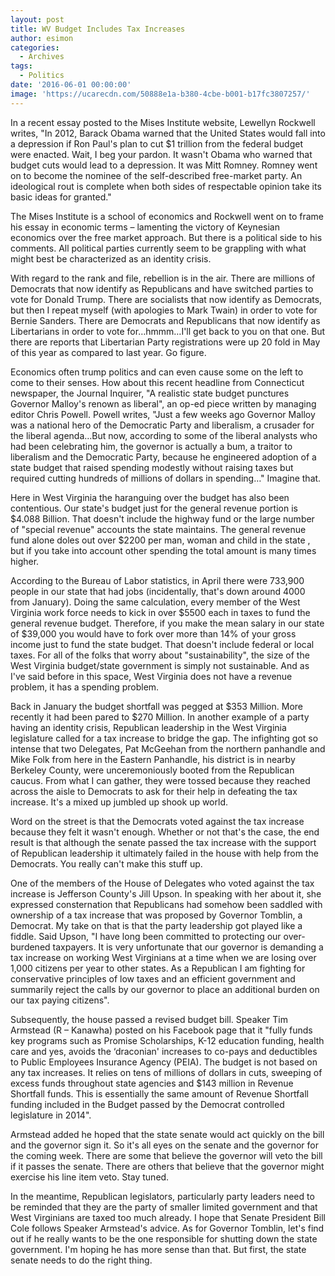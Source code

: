 ```yaml
---
layout: post
title: WV Budget Includes Tax Increases
author: esimon
categories:
  - Archives
tags:
  - Politics
date: '2016-06-01 00:00:00'
image: 'https://ucarecdn.com/50888e1a-b380-4cbe-b001-b17fc3807257/'
---
```

In a recent essay posted to the Mises Institute website, Lewellyn Rockwell writes, "In 2012, Barack Obama warned that the United States would fall into a depression if Ron Paul's plan to cut $1 trillion from the federal budget were enacted. Wait, I beg your pardon. It wasn't Obama who warned that budget cuts would lead to a depression. It was Mitt Romney. Romney went on to become the nominee of the self-described free-market party. An ideological rout is complete when both sides of respectable opinion take its basic ideas for granted."

The Mises Institute is a school of economics and Rockwell went on to frame his essay in economic terms – lamenting the victory of Keynesian economics over the free market approach. But there is a political side to his comments. All political parties currently seem to be grappling with what might best be characterized as an identity crisis. 

With regard to the rank and file, rebellion is in the air. There are millions of Democrats that now identify as Republicans and have switched parties to vote for Donald Trump. There are socialists that now identify as Democrats, but then I repeat myself (with apologies to Mark Twain) in order to vote for Bernie Sanders. There are Democrats and Republicans that now identify as Libertarians in order to vote for…hmmm…I'll get back to you on that one. But there are reports that Libertarian Party registrations were up 20 fold in May of this year as compared to last year. Go figure. 

Economics often trump politics and can even cause some on the left to come to their senses. How about this recent headline from Connecticut newspaper, the Journal Inquirer, "A realistic state budget punctures Governor Malloy's renown as liberal", an op-ed piece written by managing editor Chris Powell. Powell writes, "Just a few weeks ago Governor Malloy was a national hero of the Democratic Party and liberalism, a crusader for the liberal agenda…But now, according to some of the liberal analysts who had been celebrating him, the governor is actually a bum, a traitor to liberalism and the Democratic Party, because he engineered adoption of a state budget that raised spending modestly without raising taxes but required cutting hundreds of millions of dollars in spending…" Imagine that. 

Here in West Virginia the haranguing over the budget has also been contentious. Our state's budget just for the general revenue portion is $4.088 Billion. That doesn't include the highway fund or the large number of "special revenue" accounts the state maintains. The general revenue fund alone doles out over $2200 per man, woman and child in the state , but if you take into account other spending the total amount is many times higher. 

According to the Bureau of Labor statistics, in April there were 733,900 people in our state that had jobs (incidentally, that's down around 4000 from January). Doing the same calculation, every member of the West Virginia work force needs to kick in over $5500 each in taxes to fund the general revenue budget. Therefore, if you make the mean salary in our state of $39,000 you would have to fork over more than 14% of your gross income just to fund the state budget. That doesn't include federal or local taxes. For all of the folks that worry about "sustainability", the size of the West Virginia budget/state government is simply not sustainable. And as I've said before in this space, West Virginia does not have a revenue problem, it has a spending problem. 

Back in January the budget shortfall was pegged at $353 Million. More recently it had been pared to $270 Million. In another example of a party having an identity crisis, Republican leadership in the West Virginia legislature called for a tax increase to bridge the gap. The infighting got so intense that two Delegates, Pat McGeehan from the northern panhandle and Mike Folk from here in the Eastern Panhandle, his district is in nearby Berkeley County, were unceremoniously booted from the Republican caucus. From what I can gather, they were tossed because they reached across the aisle to Democrats to ask for their help in defeating the tax increase. It's a mixed up jumbled up shook up world. 

Word on the street is that the Democrats voted against the tax increase because they felt it wasn't enough. Whether or not that's the case, the end result is that although the senate passed the tax increase with the support of Republican leadership it ultimately failed in the house with help from the Democrats. You really can't make this stuff up. 

One of the members of the House of Delegates who voted against the tax increase is Jefferson County's Jill Upson. In speaking with her about it, she expressed consternation that Republicans had somehow been saddled with ownership of a tax increase that was proposed by Governor Tomblin, a Democrat. My take on that is that the party leadership got played like a fiddle. Said Upson, "I have long been committed to protecting our over-burdened taxpayers. It is very unfortunate that our governor is demanding a tax increase on working West Virginians at a time when we are losing over 1,000 citizens per year to other states. As a Republican I am fighting for conservative principles of low taxes and an efficient government and summarily reject the calls by our governor to place an additional burden on our tax paying citizens". 

Subsequently, the house passed a revised budget bill. Speaker Tim Armstead (R – Kanawha) posted on his Facebook page that it "fully funds key programs such as Promise Scholarships, K-12 education funding, health care and yes, avoids the ‘draconian' increases to co-pays and deductibles to Public Employees Insurance Agency (PEIA). The budget is not based on any tax increases. It relies on tens of millions of dollars in cuts, sweeping of excess funds throughout state agencies and $143 million in Revenue Shortfall funds. This is essentially the same amount of Revenue Shortfall funding included in the Budget passed by the Democrat controlled legislature in 2014".

Armstead added he hoped that the state senate would act quickly on the bill and the governor sign it. So it's all eyes on the senate and the governor for the coming week. There are some that believe the governor will veto the bill if it passes the senate. There are others that believe that the governor might exercise his line item veto. Stay tuned. 

In the meantime, Republican legislators, particularly party leaders need to be reminded that they are the party of smaller limited government and that West Virginians are taxed too much already. I hope that Senate President Bill Cole follows Speaker Armstead's advice. As for Governor Tomblin, let's find out if he really wants to be the one responsible for shutting down the state government. I'm hoping he has more sense than that. But first, the state senate needs to do the right thing. 

